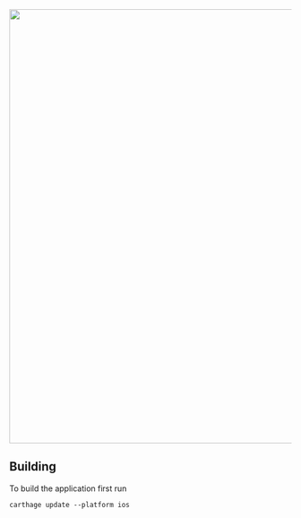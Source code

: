 <img src="http://i.imgur.com/9A3Z6ZB.png" width="770px" height="775px"/>

## Building
To build the application first run
```shell
carthage update --platform ios
```

